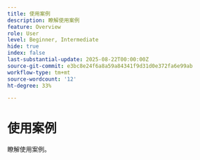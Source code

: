 ```yaml
---
title: 使用案例
description: 瞭解使用案例
feature: Overview
role: User
level: Beginner, Intermediate
hide: true
index: false
last-substantial-update: 2025-08-22T00:00:00Z
source-git-commit: e3bc8e24f6a8a59a84341f9d31d0e372fa6e99ab
workflow-type: tm+mt
source-wordcount: '12'
ht-degree: 33%

---
```



# 使用案例

瞭解使用案例。
